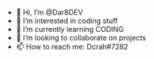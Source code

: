 - 👋 Hi, I’m @Dar8DEV
- 👀 I’m interested in coding stuff
- 🌱 I’m currently learning CODING
- 💞️ I’m looking to collaborate on projects
- 📫 How to reach me: Dcrah#7282

<!---
Dar8DEV/Dar8DEV is a ✨ special ✨ repository because its `README.md` (this file) appears on your GitHub profile.
You can click the Preview link to take a look at your changes.
--->
